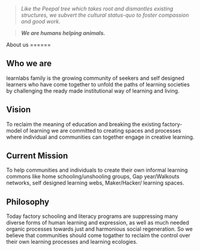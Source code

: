 <!--
Title: About us
-->
><i>Like the Peepal tree which takes root and dismantles existing structures, we subvert the cultural status-quo to foster compassion and good work.</i>

>****<i>We are humans helping animals.</i>****

<!-- ![](/images/siteheader.jpg) -->
<!--
<div class="fb-video" data-href="" data-width="600" data-show-text="false" data-allowfullscreen="true">
</div>
<iframe width="560" height="315" src="https://www.youtube.com/embed/t5egI4E3BjU" frameborder="0" allowfullscreen></iframe>
-->
<div class="youtube-player" data-id="t5egI4E3BjU"></div>About us
======

## Who we are

learnlabs family is the  growing community of seekers and self designed learners who have come together to unfold the paths of learning societies by challenging the ready made institutional way of learning and living.

## Vision

To reclaim the meaning of education and breaking the existing factory-model of learning we are committed to creating spaces and processes where individual and communities can together engage in creative learning.

## Current Mission

To help communities and individuals to create their own informal learning commons like home schooling/unshooling groups, Gap year/Walkouts networks, self designed learning webs, Maker/Hacker/ learning spaces.

## Philosophy

Today factory schooling and literacy programs are suppressing many diverse forms of human learning and expression, as well as much needed organic processes towards just and harmonious social regeneration. So we believe that communities should come togather to reclaim the control over their own learning processes and learning ecologies.
